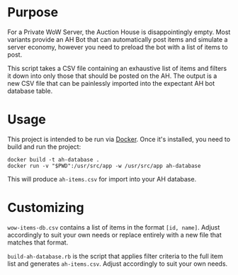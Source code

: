 # Purpose

For a Private WoW Server, the Auction House is disappointingly empty. Most variants provide an AH Bot that can automatically post items and simulate a server economy, however you need to preload the bot with a list of items to post.

This script takes a CSV file containing an exhaustive list of items and filters it down into only those that should be posted on the AH. The output is a new CSV file that can be painlessly imported into the expectant AH bot database table.

# Usage

This project is intended to be run via [Docker](https://www.docker.com/). Once it's installed, you need to build and run the project:

```
docker build -t ah-database .
docker run -v "$PWD":/usr/src/app -w /usr/src/app ah-database
```

This will produce `ah-items.csv` for import into your AH database.

# Customizing

`wow-items-db.csv` contains a list of items in the format `[id, name]`. Adjust accordingly to suit your own needs or replace entirely with a new file that matches that format.

`build-ah-database.rb` is the script that applies filter criteria to the full item list and generates `ah-items.csv`. Adjust accordingly to suit your own needs.

